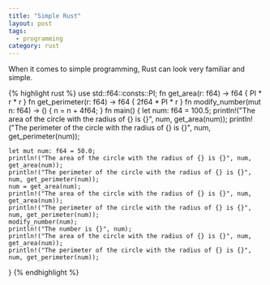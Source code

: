 ```yaml
---
title: "Simple Rust"
layout: post
tags:
  - programming
category: rust
---
```


When it comes to simple programming, Rust can look very familiar and simple.

{% highlight rust %}
use std::f64::consts::PI;
fn get_area(r: f64) -> f64 {
    PI * r * r
}
fn get_perimeter(r: f64) -> f64 {
    2f64 * PI * r
}
fn modify_number(mut n: f64) -> () {
    n = n + 4f64;
}
fn main() {
    let num: f64 = 100.5;
    println!("The area of the circle with the radius of {} is {}", num, get_area(num));
    println!("The perimeter of the circle with the radius of {} is {}", num, get_perimeter(num));

    let mut num: f64 = 50.0;
    println!("The area of the circle with the radius of {} is {}", num, get_area(num));
    println!("The perimeter of the circle with the radius of {} is {}", num, get_perimeter(num));
    num = get_area(num);
    println!("The area of the circle with the radius of {} is {}", num, get_area(num));
    println!("The perimeter of the circle with the radius of {} is {}", num, get_perimeter(num));
    modify_number(num);
    println!("The number is {}", num);
    println!("The area of the circle with the radius of {} is {}", num, get_area(num));
    println!("The perimeter of the circle with the radius of {} is {}", num, get_perimeter(num));
}
{% endhighlight %}
